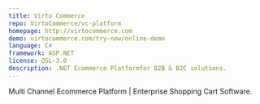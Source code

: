 ```yaml
---
title: Virto Commerce
repo: VirtoCommerce/vc-platform
homepage: http://virtocommerce.com
demo: virtocommerce.com/try-now/online-demo
language: C#
framework: ASP.NET
license: OSL-3.0
description: .NET Ecommerce Platformfor B2B & B2C solutions.
---
```


Multi Channel Ecommerce Platform | Enterprise Shopping Cart Software.
